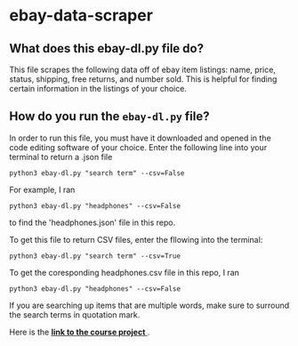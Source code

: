 # ebay-data-scraper


## What does this ebay-dl.py file do?
This file scrapes the following data off of ebay item listings: name, price, status, shipping, free returns, and number sold. This is helpful for finding certain information in the listings of your choice.


## How do you run the `ebay-dl.py` file?

In order to run this file, you must have it downloaded and opened in the code editing software of your choice. Enter the following line into your terminal to return a .json file
```
python3 ebay-dl.py "search term" --csv=False
```
For example, I ran
```
python3 ebay-dl.py "headphones" --csv=False
```
to find the 'headphones.json' file in this repo.

To get this file to return CSV files, enter the fllowing into the terminal: 
```
python3 ebay-dl.py "search term" --csv=True
```
To get the coresponding headphones.csv file in this repo, I ran
```
python3 ebay-dl.py "headphones" --csv=False
```
If you are searching up items that are multiple words, make sure to surround the search terms in quotation mark.

Here is the [**link to the course project** ](https://github.com/mikeizbicki/cmc-csci040/tree/2021fall/hw_03).